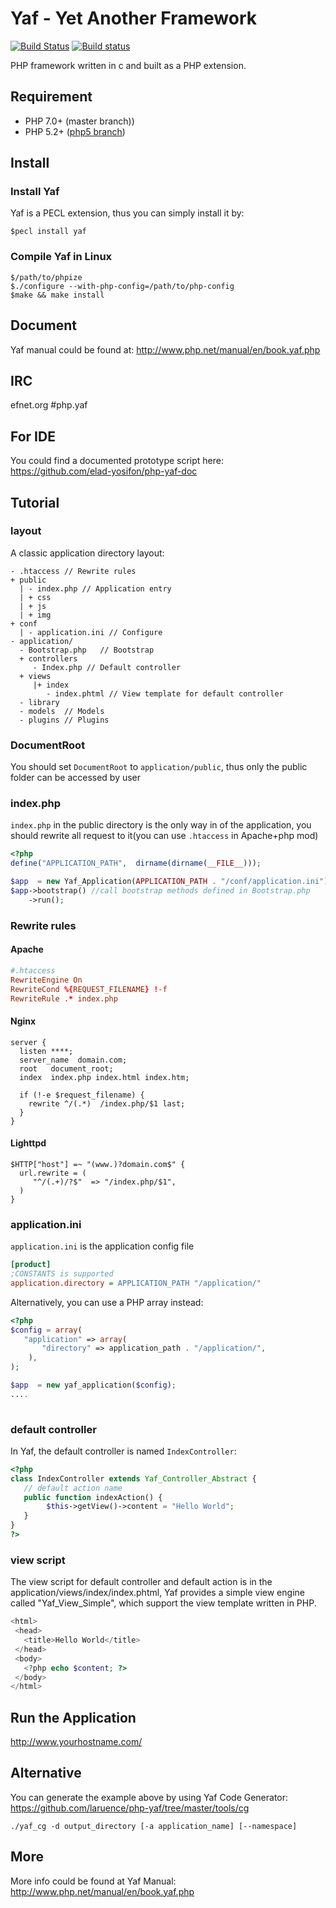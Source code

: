# Yaf - Yet Another Framework  
[![Build Status](https://api.travis-ci.org/laruence/yaf.svg?branch=master)](https://travis-ci.org/laruence/yaf) [![Build status](https://ci.appveyor.com/api/projects/status/awii6wf2ocmy202p/branch/master?svg=true)](https://ci.appveyor.com/project/laruence/yaf/branch/master)

PHP framework written in c and built as a PHP extension.

## Requirement
- PHP 7.0+  (master branch))
- PHP 5.2+  ([php5 branch](https://github.com/laruence/yaf/tree/php5))

## Install
### Install Yaf 
Yaf is a PECL extension, thus you can simply install it by:

```
$pecl install yaf
```
### Compile Yaf in Linux
```
$/path/to/phpize
$./configure --with-php-config=/path/to/php-config
$make && make install
```

## Document
Yaf manual could be found at: http://www.php.net/manual/en/book.yaf.php

## IRC
efnet.org #php.yaf

## For IDE
You could find a documented prototype script here: https://github.com/elad-yosifon/php-yaf-doc

## Tutorial

### layout
A classic application directory layout:

```
- .htaccess // Rewrite rules
+ public
  | - index.php // Application entry
  | + css
  | + js
  | + img
+ conf
  | - application.ini // Configure 
- application/
  - Bootstrap.php   // Bootstrap
  + controllers
     - Index.php // Default controller
  + views    
     |+ index   
        - index.phtml // View template for default controller
  - library
  - models  // Models
  - plugins // Plugins
```
### DocumentRoot
You should set `DocumentRoot` to `application/public`, thus only the public folder can be accessed by user

### index.php
`index.php` in the public directory is the only way in of the application, you should rewrite all request to it(you can use `.htaccess` in Apache+php mod) 

```php
<?php
define("APPLICATION_PATH",  dirname(dirname(__FILE__)));

$app  = new Yaf_Application(APPLICATION_PATH . "/conf/application.ini");
$app->bootstrap() //call bootstrap methods defined in Bootstrap.php
    ->run();
```
### Rewrite rules

#### Apache

```conf
#.htaccess
RewriteEngine On
RewriteCond %{REQUEST_FILENAME} !-f
RewriteRule .* index.php
```

#### Nginx

```
server {
  listen ****;
  server_name  domain.com;
  root   document_root;
  index  index.php index.html index.htm;
 
  if (!-e $request_filename) {
    rewrite ^/(.*)  /index.php/$1 last;
  }
}
```

#### Lighttpd

```
$HTTP["host"] =~ "(www.)?domain.com$" {
  url.rewrite = (
     "^/(.+)/?$"  => "/index.php/$1",
  )
}
```

### application.ini
`application.ini` is the application config file
```ini
[product]
;CONSTANTS is supported
application.directory = APPLICATION_PATH "/application/" 
```
Alternatively, you can use a PHP array instead: 
```php
<?php
$config = array(
   "application" => array(
       "directory" => application_path . "/application/",
    ),
);

$app  = new yaf_application($config);
....
  
```
### default controller
In Yaf, the default controller is named `IndexController`:

```php
<?php
class IndexController extends Yaf_Controller_Abstract {
   // default action name
   public function indexAction() {  
        $this->getView()->content = "Hello World";
   }
}
?>
```

### view script
The view script for default controller and default action is in the application/views/index/index.phtml, Yaf provides a simple view engine called "Yaf_View_Simple", which support the view template written in PHP.

```php
<html>
 <head>
   <title>Hello World</title>
 </head>
 <body>
   <?php echo $content; ?>
 </body>
</html>
```

## Run the Application
  http://www.yourhostname.com/

## Alternative
You can generate the example above by using Yaf Code Generator:  https://github.com/laruence/php-yaf/tree/master/tools/cg
```
./yaf_cg -d output_directory [-a application_name] [--namespace]
```

## More
More info could be found at Yaf Manual: http://www.php.net/manual/en/book.yaf.php
